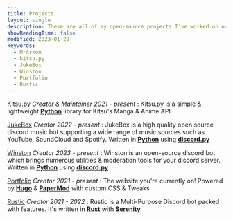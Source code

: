 ```yaml
--- 
title: Projects
layout: single
description: These are all of my open-source projects I've worked on or I'm currently working on.
showReadingTime: false
modified: 2023-01-29
keywords:
  - MrArkon
  - kitsu.py
  - JukeBox
  - Winston
  - Portfolio
  - Rustic
---
```


[Kitsu.py](https://github.com/MrArkon/kitsu.py) *Creator & Maintainer* *2021 - present*
: Kitsu.py is a simple & lightweight [**Python**](https://python.org) library for Kitsu's Manga & Anime API.

[JukeBox](https://github.com/MrArkon/JukeBox) *Creator* *2022 - present*
: JukeBox is a high quality open source discord music bot supporting a wide range of music sources such as YouTube, SoundCloud and Spotify. Written in [**Python**](https://python.org) using [**discord.py**](https://github.com/Rapptz/discord.py)

[Winston](https://github.com/MrArkon/JukeBox) *Creator* *2023 - present*
: Winston is an open-source discord bot which brings numerous utilities & moderation tools for your discord server. Written in [**Python**](https://python.org) using [**discord.py**](https://github.com/Rapptz/discord.py)

[Portfolio](https://mrarkon.github.io) *Creator* *2021 - present*
: The website you're currently on! Powered by [**Hugo**](https://gohugo.io/) & [**PaperMod**](https://git.io/hugopapermod) with custom CSS & Tweaks

[Rustic](https://github.com/MrArkon/Rustic) *Creator* *2021 - 2022*
: Rustic is a Multi-Purpose Discord bot packed with features. It's written in [**Rust**](https://rust-lang.org) with [**Serenity**](http://github.com/serenity-rs/serenity)
